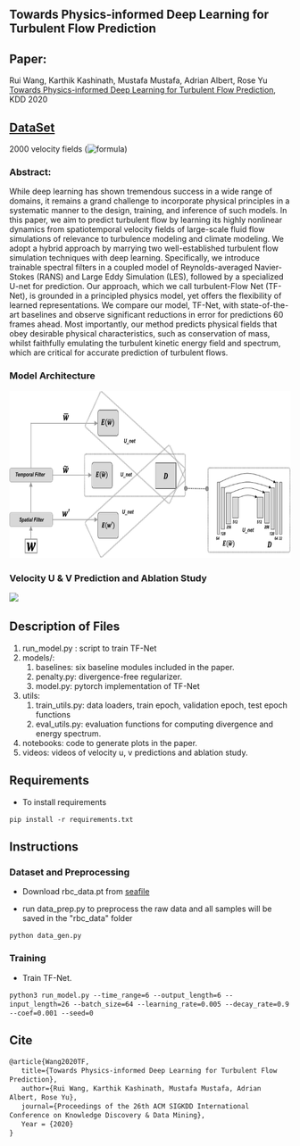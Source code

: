 ## Towards Physics-informed Deep Learning for Turbulent Flow Prediction
## Paper: 
Rui Wang, Karthik Kashinath, Mustafa Mustafa, Adrian Albert, Rose Yu [Towards Physics-informed Deep Learning for Turbulent Flow Prediction](https://ucsdml.github.io/jekyll/update/2020/08/23/TF-Net.html), KDD 2020

## [DataSet](https://roselab1.ucsd.edu/seafile/d/0d2aa58e608344238409/)
2000 velocity fields (![formula](https://render.githubusercontent.com/render/math?math=2000\times2\times256\times1792))

### Abstract:
While deep learning has shown tremendous success in a wide range of domains, it remains a grand challenge to incorporate physical principles in a systematic manner to the design, training, and inference of such models. In this paper, we aim to predict turbulent flow by learning its highly nonlinear dynamics from spatiotemporal velocity fields of large-scale fluid flow simulations of relevance to turbulence modeling and climate modeling. We adopt a hybrid approach by marrying two well-established turbulent flow simulation techniques with deep learning. Specifically, we introduce trainable spectral filters in a coupled model of Reynolds-averaged Navier-Stokes (RANS) and Large Eddy Simulation (LES), followed by a specialized U-net for prediction. Our approach, which we call turbulent-Flow Net (TF-Net), is grounded in a principled physics model, yet offers the flexibility of learned representations. We compare our model, TF-Net, with state-of-the-art baselines and observe significant reductions in error for predictions 60 frames ahead. Most importantly, our method predicts physical fields that obey desirable physical characteristics, such as conservation of mass, whilst faithfully emulating the turbulent kinetic energy field and spectrum, which are critical for accurate prediction of turbulent flows.

### Model Architecture
<img src="videos/model.png" width="700" height="300">


### Velocity U & V Prediction and Ablation Study
![](videos/all.gif)


## Description of Files
1. run_model.py : script to train TF-Net
2. models/: 
   1. baselines: six baseline modules included in the paper.
   2. penalty.py: divergence-free regularizer.
   3. model.py: pytorch implementation of TF-Net
3. utils:
   1. train_utils.py: data loaders, train epoch, validation epoch, test epoch functions
   2. eval_utils.py: evaluation functions for computing divergence and energy spectrum. 
4. notebooks: code to generate plots in the paper.
5. videos: videos of velocity u, v predictions and ablation study.



## Requirements
- To install requirements
```
pip install -r requirements.txt
```


## Instructions
### Dataset and Preprocessing
- Download rbc_data.pt from [seafile](https://roselab1.ucsd.edu/seafile/d/0d2aa58e608344238409/)

- run data_prep.py to preprocess the raw data and all samples will be saved in the "rbc_data" folder
```
python data_gen.py
```

### Training
- Train TF-Net.
```
python3 run_model.py --time_range=6 --output_length=6 --input_length=26 --batch_size=64 --learning_rate=0.005 --decay_rate=0.9 --coef=0.001 --seed=0
```

## Cite
```
@article{Wang2020TF,
   title={Towards Physics-informed Deep Learning for Turbulent Flow Prediction},
   author={Rui Wang, Karthik Kashinath, Mustafa Mustafa, Adrian Albert, Rose Yu},
   journal={Proceedings of the 26th ACM SIGKDD International Conference on Knowledge Discovery & Data Mining},
   Year = {2020}
}	
```
